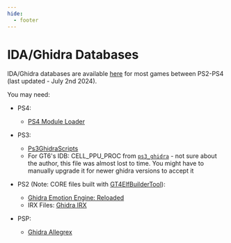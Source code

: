 ```yaml
---
hide:
  - footer
---
```


# IDA/Ghidra Databases

IDA/Ghidra databases are available [here](https://www.mediafire.com/file/l6hdjyuhcjbo5tr/GT_RE.zip/file) for most games between PS2-PS4 (last updated - July 2nd 2024).

You may need:

- PS4:
    * [PS4 Module Loader](https://github.com/SocraticBliss/ps4_module_loader)

- PS3:
    * [Ps3GhidraScripts](https://github.com/clienthax/Ps3GhidraScripts)
    * For GT6's IDB: CELL_PPU_PROC from [`ps3_ghidra`](tools/ps3_ghidra-master.zip) - not sure about the author, this file was almost lost to time. You might have to manually upgrade it for newer ghidra versions to accept it

- PS2 (Note: CORE files built with [GT4ElfBuilderTool](https://github.com/Nenkai/PDTools)):
    * [Ghidra Emotion Engine: Reloaded](https://github.com/chaoticgd/ghidra-emotionengine-reloaded)
    * IRX Files: [Ghidra IRX](https://github.com/Ziemas/ghidra_irx)

- PSP:
    * [Ghidra Allegrex](https://github.com/kotcrab/ghidra-allegrex)